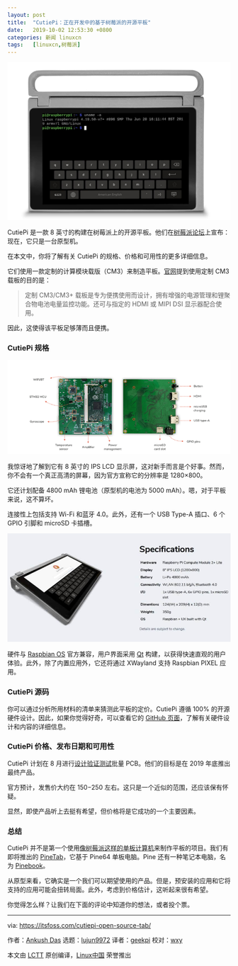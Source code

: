 ```yaml
---
layout: post
title:	"CutiePi：正在开发中的基于树莓派的开源平板"
date:	2019-10-02 12:53:30 +0800 
categories:	新闻 linuxcn 
tags:	[linuxcn,树莓派]
---
```



![](/Asserts/Images/album/201910/02/125301wkbvgz1n7zv7j55e.jpg)


CutiePi 是一款 8 英寸的构建在树莓派上的开源平板。他们在[树莓派论坛](https://www.raspberrypi.org/forums/viewtopic.php?t=247380)上宣布：现在，它只是一台原型机。 


在本文中，你将了解有关 CutiePi 的规格、价格和可用性的更多详细信息。


它们使用一款定制的计算模块载版（CM3）来制造平板。[官网](https://cutiepi.io/)提到使用定制 CM3 载板的目的是：



> 
> 定制 CM3/CM3+ 载板是专为便携使用而设计，拥有增强的电源管理和锂聚合物电池电量监控功能。还可与指定的 HDMI 或 MIPI DSI 显示器配合使用。
> 
> 
> 


因此，这使得该平板足够薄而且便携。


### CutiePi 规格


![CutiePi Board](/Asserts/Images/album/201910/02/125334rux1xsyli3gguffz.png)


我惊讶地了解到它有 8 英寸的 IPS LCD 显示屏，这对新手而言是个好事。然而，你不会有一个真正高清的屏幕，因为官方宣称它的分辨率是 1280×800。


它还计划配备 4800 mAh 锂电池（原型机的电池为 5000 mAh）。嗯，对于平板来说，这不算坏。


连接性上包括支持 Wi-Fi 和蓝牙 4.0。此外，还有一个 USB Type-A 插口、6 个 GPIO 引脚和 microSD 卡插槽。


![CutiePi Specifications](/Asserts/Images/album/201910/02/125336o7cc7n7k87vfvfiz.jpg)


硬件与 [Raspbian OS](https://itsfoss.com/raspberry-pi-os-desktop/) 官方兼容，用户界面采用 [Qt](https://en.wikipedia.org/wiki/Qt_%28software%29) 构建，以获得快速直观的用户体验。此外，除了内置应用外，它还将通过 XWayland 支持 Raspbian PIXEL 应用。


### CutiePi 源码


你可以通过分析所用材料的清单来猜测此平板的定价。CutiePi 遵循 100% 的开源硬件设计。因此，如果你觉得好奇，可以查看它的 [GitHub 页面](https://github.com/cutiepi-io/cutiepi-board)，了解有关硬件设计和内容的详细信息。


### CutiePi 价格、发布日期和可用性


CutiePi 计划在 8 月进行[设计验证测试](https://en.wikipedia.org/wiki/Engineering_validation_test#Design_verification_test)批量 PCB。他们的目标是在 2019 年底推出最终产品。


官方预计，发售价大约在 $150-$250 左右。这只是一个近似的范围，还应该保有怀疑。


显然，即使产品听上去挺有希望，但价格将是它成功的一个主要因素。


### 总结


CutiePi 并不是第一个使用[像树莓派这样的单板计算机](https://itsfoss.com/raspberry-pi-alternatives/)来制作平板的项目。我们有即将推出的 [PineTab](https://www.pine64.org/pinetab/)，它基于 Pine64 单板电脑。Pine 还有一种笔记本电脑，名为 [Pinebook](https://itsfoss.com/pinebook-pro/)。


从原型来看，它确实是一个我们可以期望使用的产品。但是，预安装的应用和它将支持的应用可能会扭转局面。此外，考虑到价格估计，这听起来很有希望。


你觉得怎么样？让我们在下面的评论中知道你的想法，或者投个票。




---


via: <https://itsfoss.com/cutiepi-open-source-tab/>


作者：[Ankush Das](https://itsfoss.com/author/ankush/) 选题：[lujun9972](https://github.com/lujun9972) 译者：[geekpi](https://github.com/geekpi) 校对：[wxy](https://github.com/wxy)


本文由 [LCTT](https://github.com/LCTT/TranslateProject) 原创编译，[Linux中国](https://linux.cn/) 荣誉推出
